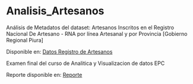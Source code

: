 # Analisis_Artesanos

Análisis de Metadatos del dataset: Artesanos Inscritos en el Registro Nacional De Artesano - RNA por línea Artesanal y por Provincia [Gobierno Regional Piura]

Disponible en: [Datos Registro de Artesanos](https://www.datosabiertos.gob.pe/dataset/artesanos-inscritos-en-el-registro-nacional-de-artesano-rna-por-l%C3%ADnea-artesanal-y-por)

Examen final del curso de Analitica y Visualizacion de datos EPC

Reporte disponible en: [Reporte](https://juancamilo18.github.io/Analisis_Artesanos/)
